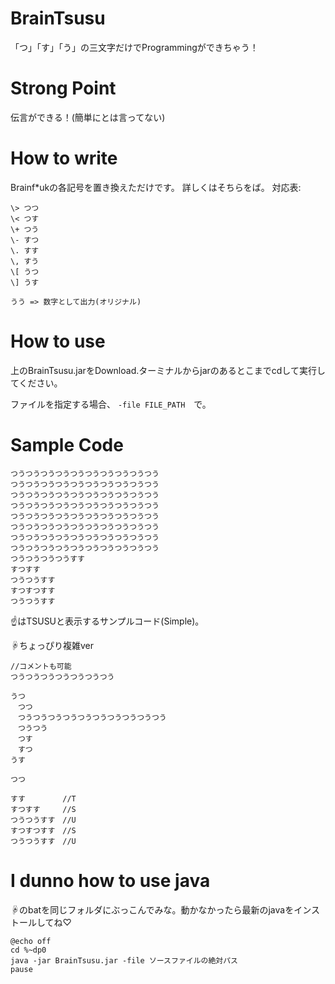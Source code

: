 # BrainTsusu
「つ」「す」「う」の三文字だけでProgrammingができちゃう！

# Strong Point
伝言ができる！(簡単にとは言ってない)

# How to write
Brainf\*ukの各記号を置き換えただけです。
詳しくはそちらをば。
対応表:
```
\> つつ
\< つす
\+ つう
\- すつ
\. すす
\, すう
\[ うつ
\] うす

うう => 数字として出力(オリジナル)
```
# How to use
上のBrainTsusu.jarをDownload.ターミナルからjarのあるとこまでcdして実行してください。

ファイルを指定する場合、 `-file FILE_PATH`　で。

# Sample Code
```
つうつうつうつうつうつうつうつうつうつう
つうつうつうつうつうつうつうつうつうつう
つうつうつうつうつうつうつうつうつうつう
つうつうつうつうつうつうつうつうつうつう
つうつうつうつうつうつうつうつうつうつう
つうつうつうつうつうつうつうつうつうつう
つうつうつうつうつうつうつうつうつうつう
つうつうつうつうつうつうつうつうつうつう
つうつうつうつうすす
すつすす
つうつうすす
すつすつすす
つうつうすす
```
☝はTSUSUと表示するサンプルコード(Simple)。

☟ちょっぴり複雑ver
```
//コメントも可能
つうつうつうつうつうつうつう

うつ
　つつ
　つうつうつうつうつうつうつうつうつうつう
　つうつう
　つす
　すつ
うす

つつ

すす　　　　　//T
すつすす　　　//S
つうつうすす　//U
すつすつすす　//S
つうつうすす　//U
```

# I dunno how to use java
☟のbatを同じフォルダにぶっこんでみな。動かなかったら最新のjavaをインストールしてね♡
```
@echo off
cd %~dp0
java -jar BrainTsusu.jar -file ソースファイルの絶対パス
pause
```
